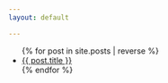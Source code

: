 ```yaml
---
layout: default

---
```



<div class="menu">
<ul>
{% for post in site.posts | reverse %}
    <li><a href=".{{ post.url }}">{{ post.title }}</a></li>
{% endfor %}
</ul>
</div>
